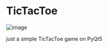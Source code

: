 # TicTacToe
![image](https://user-images.githubusercontent.com/68302548/234387568-4aacd960-c956-4501-9efb-4b968659ad36.png)

just a simple TicTacToe game on PyQt5
